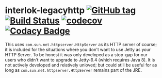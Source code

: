 # interlok-legacyhttp [![GitHub tag](https://img.shields.io/github/tag/adaptris/interlok-legacyhttp.svg)](https://github.com/adaptris/interlok-legacyhttp/tags) [![Build Status](https://travis-ci.org/adaptris/interlok-legacyhttp.svg?branch=develop)](https://travis-ci.org/adaptris/interlok-legacyhttp)  [![codecov](https://codecov.io/gh/adaptris/interlok-legacyhttp/branch/develop/graph/badge.svg)](https://codecov.io/gh/adaptris/interlok-legacyhttp) [![Codacy Badge](https://api.codacy.com/project/badge/Grade/e5865d5006f24741a1cb1399334cb3d4)](https://www.codacy.com/app/adaptris/interlok-legacyhttp?utm_source=github.com&amp;utm_medium=referral&amp;utm_content=adaptris/interlok-legacyhttp&amp;utm_campaign=Badge_Grade)

This uses `com.sun.net.httpserver.HttpServer` as its HTTP server of course; it is included for the situations where you don't want to use Jetty as your HTTP Server. To be honest it was only developed as a stop-gap for our users who didn't want to upgrade to Jetty-9.4 (which requires Java 8). It is not actively developed and relatively unloved; but could still be useful for as long as `com.sun.net.httpserver.HttpServer` remains part of the JRE.